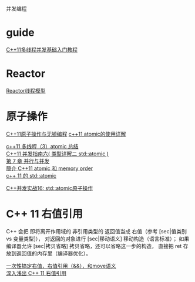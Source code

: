 并发编程
# guide
[C++11多线程并发基础入门教程](https://zhuanlan.zhihu.com/p/194198073)   


# Reactor
[Reactor线程模型](https://zhuanlan.zhihu.com/p/69341619)    

# 原子操作
[C++11原子操作与无锁编程](https://zhuanlan.zhihu.com/p/24983412) 
[c++11 atomic的使用详解](https://www.yht7.com/news/134571) 

[comment]: <> (todo)

[c++11 多线程（3）atomic 总结](https://www.jianshu.com/p/8c1bb012d5f8)  
[C++11 并发指南六( <atomic> 类型详解二 std::atomic )](https://www.cnblogs.com/haippy/p/3301408.html)  
[第 7 章 并行与并发](https://changkun.de/modern-cpp/zh-cn/07-thread/index.html#7-1-%E5%B9%B6%E8%A1%8C%E5%9F%BA%E7%A1%80)  
[簡介 C++11 atomic 和 memory order](https://medium.com/fcamels-notes/%E7%B0%A1%E4%BB%8B-c-11-memory-model-b3f4ed81fea6)  
[c++ 11 的 std::atomic](https://juejin.cn/post/6844903460471570445)   

[comment]: <> (compare_exchange_weak/strong 说明,store 变体？？？？ todo)
[comment]: <> (todo)

[C++并发实战16: std::atomic原子操作](https://blog.csdn.net/liuxuejiang158blog/article/details/17413149)    






#  C++ 11 右值引用
C++ 会把 即将离开作用域的 非引用类型的 返回值当成 右值（参考 [sec|值类别 vs 变量类型]），
对返回的对象进行 [sec|移动语义] 移动构造（语言标准）；
如果编译器允许 [sec|拷贝省略] 拷贝省略，还可以省略这一步的构造，
直接把 ret 存放到返回值的内存里（编译器优化）。  

[一次性搞定右值，右值引用（&&），和move语义](https://juejin.cn/post/6844903497075294216)    
[深入浅出 C++ 11 右值引用](https://zhuanlan.zhihu.com/p/107445960) 